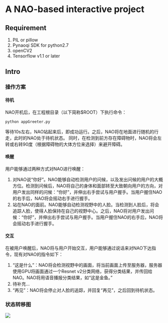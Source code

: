 # A NAO-based interactive project

## Requirement
1. PIL or pillow
2. Pynaoqi SDK for python2.7
3. openCV2
4. Tensorflow v1.1 or later

## Intro
### 操作方案
#### 待机
NAO开机后，在工程根目录（以下简称$ROOT）下执行命令：
```
python appGreeter.py
```
等待10s左右，NAO站起来后，即成功运行。之后，NAO将在地面进行随机的行走，此时的NAO处于待机状态。
同时，在检测到前方存在障碍物时，NAO将会左转或右转90度（根据障碍物的大体方位来选择）来避开障碍。
#### 唤醒
用户能够通过两种方式对NAO进行唤醒：
1. 对NAO说“你好”。NAO能够自动检测用户的问候，以及发出问候的用户的大概方位。检测到问候后，NAO将自己的身体和面部转至大致朝向用户的方向，对用户发出同样的问候：“你好”，并伸出右手尝试与用户握手。当用户握住NAO的右手后，NAO将会摇动右手进行握手。
2. 站在NAO的面前。NAO能够自动检测视野中的人脸。当检测到人脸后，将会追踪人脸，使得人脸保持在自己的视野中心。之后，NAO将对用户发出问候：“你好”，并伸出右手尝试与用户握手。当用户握住NAO的右手后，NAO将会摇动右手进行握手。
#### 交互
在被用户唤醒后，NAO将与用户开始交互，用户能够通过说话来对NAO下达指令，现有对NAO的指令如下：
1. “这是什么”：NAO将会检测视野中的画面，将当前画面上传至服务器，服务器使用GPU将画面通过一个Resnet v2分类网络，获得分类结果，并传回给NAO。NAO将用语音播报分类结果，如“这是金鱼。”
2. 待补充...
3. “再见”：NAO将会停止对人脸的追踪，并回复“再见”，之后回到待机状态。
### 状态转移图
<img src="https://github.com/raxxerwan/NAO_Project/blob/master/doc/frame.png" />



